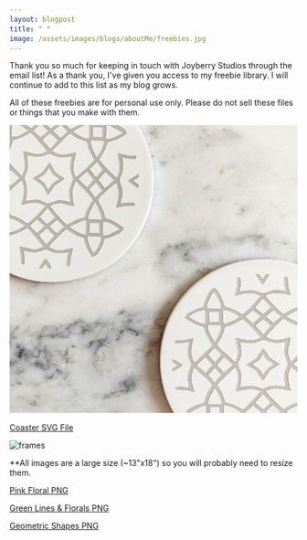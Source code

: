 ```yaml
---
layout: blogpost
title: " "
image: /assets/images/blogs/aboutMe/freebies.jpg
---
```


Thank you so much for keeping in touch with Joyberry Studios through the email list! As a thank you, I've given you access to my freebie library. I will continue to add to this list as my blog grows.

All of these freebies are for personal use only. Please do not sell these files or things that you make with them. 

![coaster](/assets/images/blogs/April2021/coasters/coasterMarble.jpg)

[Coaster SVG File](/assets/freebies/coasterTemplate.svg)

![frames](/assets/images/blogs/freebies/mantelprints.jpg)

**All images are a large size (~13"x18") so you will probably need to resize them.

[Pink Floral PNG](/assets/freebies/pinkFlorals.png)

[Green Lines & Florals PNG](/assets/freebies/greenFlorals.png)

[Geometric Shapes PNG](/assets/freebies/geometricShapes.png)

<br>
<br>
